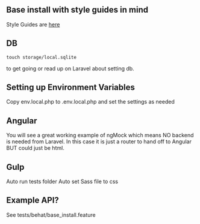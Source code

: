 ## Base install with style guides in mind

Style Guides are [here](https://github.com/alnutile/team_style_guides)

## DB

~~~
touch storage/local.sqlite
~~~
to get going or read up on Laravel about setting db.

## Setting up Environment Variables

Copy env.local.php to .env.local.php and set the settings as needed

## Angular

You will see a great working example of ngMock which means NO backend is needed from Laravel. In this case it is just a router to hand off to
Angular BUT could just be html.

## Gulp

Auto run tests folder
Auto set Sass file to css

## Example API?

See tests/behat/base_install.feature